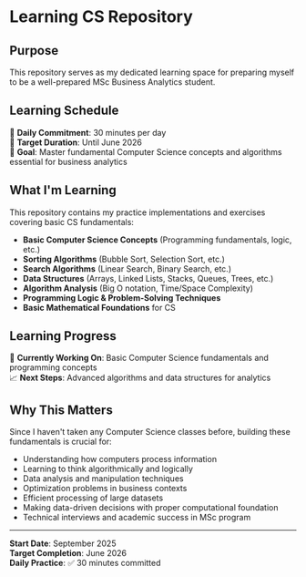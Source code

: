 # Learning CS Repository

## Purpose

This repository serves as my dedicated learning space for preparing myself to be a well-prepared MSc Business Analytics student. 

## Learning Schedule

📅 **Daily Commitment**: 30 minutes per day  
🎯 **Target Duration**: Until June 2026  
🚀 **Goal**: Master fundamental Computer Science concepts and algorithms essential for business analytics

## What I'm Learning

This repository contains my practice implementations and exercises covering basic CS fundamentals:

- **Basic Computer Science Concepts** (Programming fundamentals, logic, etc.)
- **Sorting Algorithms** (Bubble Sort, Selection Sort, etc.)
- **Search Algorithms** (Linear Search, Binary Search, etc.)
- **Data Structures** (Arrays, Linked Lists, Stacks, Queues, Trees, etc.)
- **Algorithm Analysis** (Big O notation, Time/Space Complexity)
- **Programming Logic & Problem-Solving Techniques**
- **Basic Mathematical Foundations** for CS

## Learning Progress

🔄 **Currently Working On**: Basic Computer Science fundamentals and programming concepts  
📈 **Next Steps**: Advanced algorithms and data structures for analytics

## Why This Matters

Since I haven't taken any Computer Science classes before, building these fundamentals is crucial for:
- Understanding how computers process information
- Learning to think algorithmically and logically
- Data analysis and manipulation techniques
- Optimization problems in business contexts
- Efficient processing of large datasets
- Making data-driven decisions with proper computational foundation
- Technical interviews and academic success in MSc program

---


**Start Date**: September 2025  
**Target Completion**: June 2026  
**Daily Practice**: ✅ 30 minutes committed
